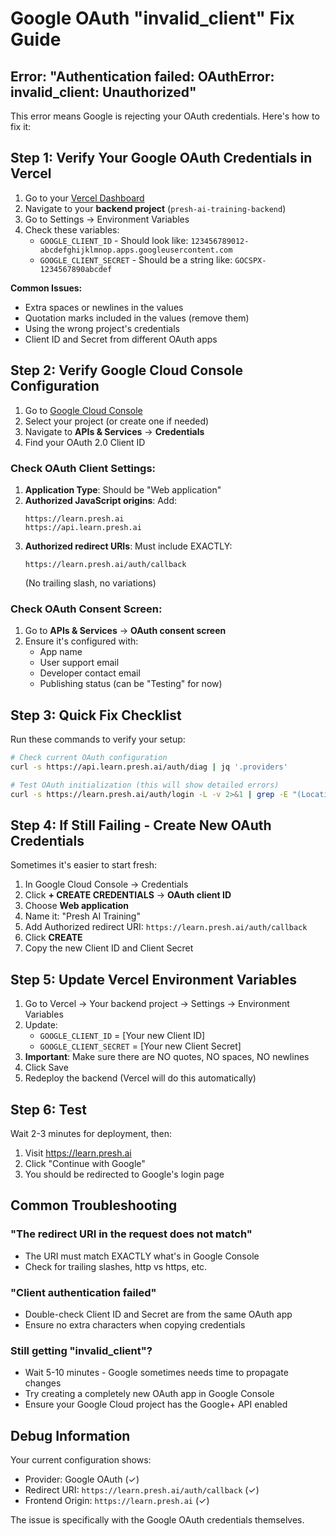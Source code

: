 # Google OAuth "invalid_client" Fix Guide

## Error: "Authentication failed: OAuthError: invalid_client: Unauthorized"

This error means Google is rejecting your OAuth credentials. Here's how to fix it:

## Step 1: Verify Your Google OAuth Credentials in Vercel

1. Go to your [Vercel Dashboard](https://vercel.com/dashboard)
2. Navigate to your **backend project** (`presh-ai-training-backend`)
3. Go to Settings → Environment Variables
4. Check these variables:
   - `GOOGLE_CLIENT_ID` - Should look like: `123456789012-abcdefghijklmnop.apps.googleusercontent.com`
   - `GOOGLE_CLIENT_SECRET` - Should be a string like: `GOCSPX-1234567890abcdef`

**Common Issues:**
- Extra spaces or newlines in the values
- Quotation marks included in the values (remove them)
- Using the wrong project's credentials
- Client ID and Secret from different OAuth apps

## Step 2: Verify Google Cloud Console Configuration

1. Go to [Google Cloud Console](https://console.cloud.google.com/)
2. Select your project (or create one if needed)
3. Navigate to **APIs & Services** → **Credentials**
4. Find your OAuth 2.0 Client ID

### Check OAuth Client Settings:
1. **Application Type**: Should be "Web application"
2. **Authorized JavaScript origins**: Add:
   ```
   https://learn.presh.ai
   https://api.learn.presh.ai
   ```
3. **Authorized redirect URIs**: Must include EXACTLY:
   ```
   https://learn.presh.ai/auth/callback
   ```
   (No trailing slash, no variations)

### Check OAuth Consent Screen:
1. Go to **APIs & Services** → **OAuth consent screen**
2. Ensure it's configured with:
   - App name
   - User support email
   - Developer contact email
   - Publishing status (can be "Testing" for now)

## Step 3: Quick Fix Checklist

Run these commands to verify your setup:

```bash
# Check current OAuth configuration
curl -s https://api.learn.presh.ai/auth/diag | jq '.providers'

# Test OAuth initialization (this will show detailed errors)
curl -s https://learn.presh.ai/auth/login -L -v 2>&1 | grep -E "(Location:|error)"
```

## Step 4: If Still Failing - Create New OAuth Credentials

Sometimes it's easier to start fresh:

1. In Google Cloud Console → Credentials
2. Click **+ CREATE CREDENTIALS** → **OAuth client ID**
3. Choose **Web application**
4. Name it: "Presh AI Training"
5. Add Authorized redirect URI: `https://learn.presh.ai/auth/callback`
6. Click **CREATE**
7. Copy the new Client ID and Client Secret

## Step 5: Update Vercel Environment Variables

1. Go to Vercel → Your backend project → Settings → Environment Variables
2. Update:
   - `GOOGLE_CLIENT_ID` = [Your new Client ID]
   - `GOOGLE_CLIENT_SECRET` = [Your new Client Secret]
3. **Important**: Make sure there are NO quotes, NO spaces, NO newlines
4. Click Save
5. Redeploy the backend (Vercel will do this automatically)

## Step 6: Test

Wait 2-3 minutes for deployment, then:
1. Visit https://learn.presh.ai
2. Click "Continue with Google"
3. You should be redirected to Google's login page

## Common Troubleshooting

### "The redirect URI in the request does not match"
- The URI must match EXACTLY what's in Google Console
- Check for trailing slashes, http vs https, etc.

### "Client authentication failed"
- Double-check Client ID and Secret are from the same OAuth app
- Ensure no extra characters when copying credentials

### Still getting "invalid_client"?
- Wait 5-10 minutes - Google sometimes needs time to propagate changes
- Try creating a completely new OAuth app in Google Console
- Ensure your Google Cloud project has the Google+ API enabled

## Debug Information

Your current configuration shows:
- Provider: Google OAuth (✓)
- Redirect URI: `https://learn.presh.ai/auth/callback` (✓)
- Frontend Origin: `https://learn.presh.ai` (✓)

The issue is specifically with the Google OAuth credentials themselves.

